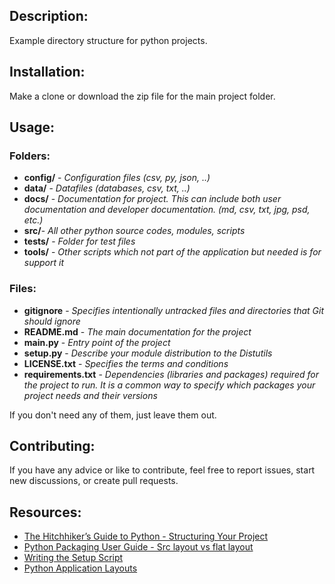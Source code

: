 ## Description:
Example directory structure for python projects.

## Installation:
Make a clone or download the zip file for the main project folder.

## Usage:
### Folders:
- **config/** - _Configuration files (csv, py, json, ..)_ 
- **data/** - _Datafiles (databases, csv, txt, ..)_
- **docs/** - _Documentation for project. This can include both user documentation and developer documentation.
(md, csv, txt, jpg, psd, etc.)_
- **src/**- _All other python source codes, modules, scripts_
- **tests/** - _Folder for test files_
- **tools/** - _Other scripts which not part of the application but needed is for support it_
### Files:
- **gitignore** - _Specifies intentionally untracked files and directories that Git should ignore_
- **README.md** - _The main documentation for the project_
- **main.py** - _Entry point of the project_
- **setup.py** - _Describe your module distribution to the Distutils_
- **LICENSE.txt** - _Specifies the terms and conditions_
- **requirements.txt** - _Dependencies (libraries and packages) required for the project to run. It is a common
way to specify which packages your project needs and their versions_

If you don't need any of them, just leave them out.

## Contributing:
If you have any advice or like to contribute, feel free to report issues, start new discussions, or create pull requests.

## Resources:
- [The Hitchhiker’s Guide to Python - Structuring Your Project](https://docs.python-guide.org/writing/structure/)
- [Python Packaging User Guide - Src layout vs flat layout](https://packaging.python.org/en/latest/discussions/src-layout-vs-flat-layout/)
- [Writing the Setup Script](https://docs.python.org/3.11/distutils/setupscript.html)
- [Python Application Layouts](https://realpython.com/python-application-layouts/)